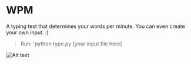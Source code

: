 WPM
===

A typing test that determines your words per minute. You can even create your own input. :)

>Run:
'python type.py [your input file here]

![Alt text](http://i307.photobucket.com/albums/nn284/xLitoRayRay/test_zpscec30719.png "WPM")
